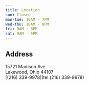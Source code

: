 ```yaml
---
title: Location
sun: Closed
mon-tue: 10AM - 7PM
wed-thu: 10AM - 8PM
fri: 9AM - 8PM
sat: 9AM - 5PM
---
```


## Address

15721 Madison Ave.  
Lakewood, Ohio 44107  
[(216) 339-9978](tel:(216) 339-9978)


